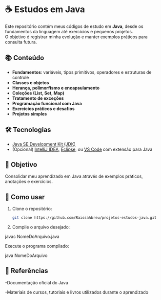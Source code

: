 # ☕ Estudos em Java  

Este repositório contém meus códigos de estudo em **Java**, desde os fundamentos da linguagem até exercícios e pequenos projetos.  
O objetivo é registrar minha evolução e manter exemplos práticos para consulta futura.  

## 📚 Conteúdo  
- **Fundamentos**: variáveis, tipos primitivos, operadores e estruturas de controle  
- **Classes e objetos**  
- **Herança, polimorfismo e encapsulamento**  
- **Coleções (List, Set, Map)**  
- **Tratamento de exceções**  
- **Programação funcional com Java**  
- **Exercícios práticos e desafios**  
- **Projetos simples**  

## 🛠️ Tecnologias  
- [Java SE Development Kit (JDK)](https://www.oracle.com/java/technologies/javase-downloads.html)  
- (Opcional) [IntelliJ IDEA](https://www.jetbrains.com/idea/), [Eclipse](https://www.eclipse.org/), ou [VS Code](https://code.visualstudio.com/) com extensão para Java  

## 🎯 Objetivo  
Consolidar meu aprendizado em Java através de exemplos práticos, anotações e exercícios.  

## 📌 Como usar  
1. Clone o repositório:
   ```bash
   git clone https://github.com/RaissaAbreu/projetos-estudos-java.git

2. Compile o arquivo desejado:

javac NomeDoArquivo.java

Execute o programa compilado:

java NomeDoArquivo

## 📖 Referências

-Documentação oficial do Java

-Materiais de cursos, tutoriais e livros utilizados durante o aprendizado
   

